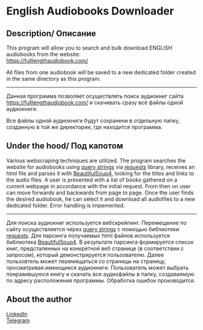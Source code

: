 # English Audiobooks Downloader

## Description/ Описание

This program will allow you to search and bulk download ENGLISH audiobooks from the website:  
https://fulllengthaudiobook.com/

All files from one audiobook will be saved to a new dedicated folder created in the same
directory as this program.
___

Данная программа позволяет осуществлять поиск аудиокниг сайта https://fulllengthaudiobook.com/ и скачивать сразу всё файлы одной аудиокниги.

Все файлы одной аудиокниги будут сохранени в отдельную папку, созданную в той же директории, где находится программа.


## Under the hood/ Под капотом
Various webscraping techniques are utilized.
The program searches the website for audiobooks using [query strings](https://en.wikipedia.org/wiki/Query_string) via [requests](https://requests.readthedocs.io/en/latest/) library, receives an html file and parses it with [BeautifulSoup4](https://beautiful-soup-4.readthedocs.io/en/latest/), looking for the titles and links to the audio files. A user is presented with a list of books gathered on a current webpage in accordance with the initial request. From then on user can move forwards and backwards from page to page. Once the user finds the desired audiobook, he can select it and download all audiofiles to a new dedicated folder. Error handling is impemented.
___
Для поиска аудиокниг используется вебскрейпинг. Перемещение по сайту осуществляется через [query strings](https://en.wikipedia.org/wiki/Query_string) с помощью библиотеки [requests](https://requests.readthedocs.io/en/latest/). Для парсинга получаемых html файлов используется библиотека [BeautifulSoup4](https://beautiful-soup-4.readthedocs.io/en/latest/). В результате парсинга формируется список книг, предсталенных на конкретной веб странице (в соответствии с запросом), который демонстрируется пользователю. Далее пользовтель может перемещаться со страницы на страницу, просматривая имеющиеся аудиокниги. Пользователь может выбрать понравившуюся книгу и скачать все аудиофайлы в папку, создаваемую по адресу расположения программы. Обработка ошибок производится.

## About the author
[LinkedIn](https://www.linkedin.com/in/kirill-fedtsov-a37209159/)  
[Telegram](https://t.me/idoubledareu31)